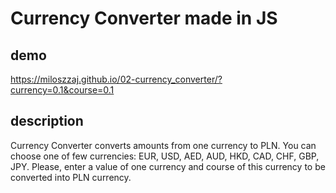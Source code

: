 # Currency Converter made in JS

## demo

https://miloszzaj.github.io/02-currency_converter/?currency=0.1&course=0.1

## description

Currency Converter converts amounts from one currency to PLN. You can choose one of few currencies: EUR, USD, AED, AUD, HKD, CAD, CHF, GBP, JPY.
Please, enter a value of one currency and course of this currency to be converted into PLN currency.
